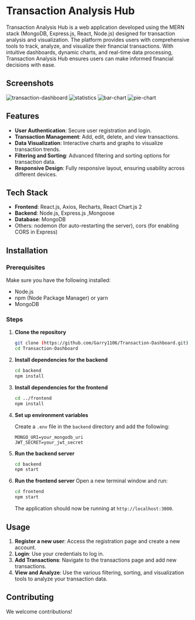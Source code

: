 # Transaction Analysis Hub

Transaction Analysis Hub is a web application developed using the MERN stack (MongoDB, Express.js, React, Node.js) designed for transaction analysis and visualization. The platform provides users with comprehensive tools to track, analyze, and visualize their financial transactions. With intuitive dashboards, dynamic charts, and real-time data processing, Transaction Analysis Hub ensures users can make informed financial decisions with ease.

## Screenshots
![transaction-dashboard](https://github.com/Garry1106/Transaction-Dashboard/assets/101012709/f15d85ca-6689-4b6f-ad62-c2ffa88e3147)
![statistics](https://github.com/Garry1106/Transaction-Dashboard/assets/101012709/7762d0fb-8592-4fae-be04-8357a3a6524b)
![bar-chart](https://github.com/Garry1106/Transaction-Dashboard/assets/101012709/08145547-2dd4-4cff-8a1a-e693b7e5c5e8)
![pie-chart](https://github.com/Garry1106/Transaction-Dashboard/assets/101012709/08144048-981f-412c-87ae-620c24ba9d35)


## Features
- **User Authentication**: Secure user registration and login.
- **Transaction Management**: Add, edit, delete, and view transactions.
- **Data Visualization**: Interactive charts and graphs to visualize transaction trends.
- **Filtering and Sorting**: Advanced filtering and sorting options for transaction data.
- **Responsive Design**: Fully responsive layout, ensuring usability across different devices.

## Tech Stack
- **Frontend**: React.js, Axios, Recharts, React Chart.js 2
- **Backend**: Node.js, Express.js ,Mongoose
- **Database**: MongoDB
- Others: nodemon (for auto-restarting the server), cors (for enabling CORS in Express)

## Installation

### Prerequisites
Make sure you have the following installed:
- Node.js
- npm (Node Package Manager) or yarn
- MongoDB

### Steps

1. **Clone the repository**
   ```bash
   git clone (https://github.com/Garry1106/Transaction-Dashboard.git)
   cd Transaction-Dashboard
   ```

2. **Install dependencies for the backend**
   ```bash
   cd backend
   npm install
   ```

3. **Install dependencies for the frontend**
   ```bash
   cd ../frontend
   npm install
   ```

4. **Set up environment variables**

   Create a `.env` file in the `backend` directory and add the following:
   ```
   MONGO_URI=your_mongodb_uri
   JWT_SECRET=your_jwt_secret
   ```

5. **Run the backend server**
   ```bash
   cd backend
   npm start
   ```

6. **Run the frontend server**
   Open a new terminal window and run:
   ```bash
   cd frontend
   npm start
   ```

   The application should now be running at `http://localhost:3000`.

## Usage
1. **Register a new user**: Access the registration page and create a new account.
2. **Login**: Use your credentials to log in.
3. **Add Transactions**: Navigate to the transactions page and add new transactions.
4. **View and Analyze**: Use the various filtering, sorting, and visualization tools to analyze your transaction data.

## Contributing
We welcome contributions! 


